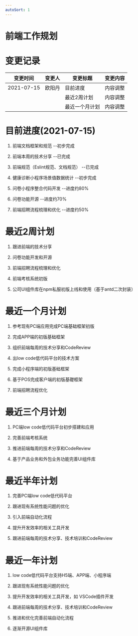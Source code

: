 ```yaml
---
autoSort: 1
---
```

#  前端工作规划
# 变更记录

| 变更时间       | 变更人 | 变更标题    | 变更内容 |
| ---------- | --- | ------- | ---- |
| 2021-07-15 | 欧阳丹 | 目前进度    | 内容调整 |
|            |     | 最近2周计划  | 内容调整 |
|            |     | 最近一个月计划 | 内容调整 |

# 目前进度(2021-07-15)

1. 前端文档框架和规范                                     --初步完成

1. 前端本周的技术分享                                     --已完成 

1. 前端规范（Eslint规范、文档规范）              --已完成

1. 健康诊断小程序场景值数据统计                   --初步完成

1. 问卷小程序整合代码开发                              --进度约80%

1. 问卷功能开源                                                --进度约70%      

1. 前端招聘流程梳理和优化                              --进度约50%                   



# 最近2周计划

1. 跟进前端的技术分享

1. 问卷功能开发和开源

1. 前端招聘流程梳理和优化

1. 前端考核系统初版

1. 公司UI组件库在npm私服初版上线和使用（基于antd二次封装）

 

# 最近一个月计划

1. 参考现有PC端应用完成PC端基础框架初版

1. 完成APP端的初版基础框架

1. 组织前端每周的技术分享和CodeReview

1. 出low code低代码平台的技术方案

1. 完成小程序端的初版基础框架

1. 基于POS完成客户端的初版基礎框架

1. 前端招聘流程优化

 

 

# 最近三个月计划

1. PC端low code低代码平台初步搭建和应用

1. 完善前端考核系统

1. 推进前端每周的技术分享和CodeReview

1. 基于产品业务和外包业务功能完善UI组件库

 

# 最近半年计划

1. 完善PC端low code低代码平台

1. 跟进现有系统性能问题的优化

1. 引入前端自动化流程

1. 提升开发效率的相关工具开发

1. 跟进前端每周的技术分享、技术培训和CodeReview

 

# 最近一年计划

1. low code低代码平台支持H5端、APP端、小程序端

1. 跟进现有系统性能问题的优化

1. 提升开发效率的相关工具开发，如 VSCode插件开发

1. 跟进前端每周的技术分享、技术培训和CodeReview

1. 推进和优化完善前端自动化流程

1. 逐渐开源UI组件库

 

 

